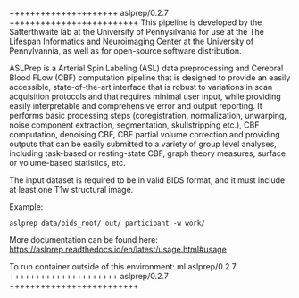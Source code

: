 

+++++++++++++++++++++ aslprep/0.2.7 +++++++++++++++++++++++++
This pipeline is developed by the Satterthwaite lab at the University of Pennysilvania for use at the The Lifespan Informatics and Neuroimaging Center at the University of Pennylvannia, as well as for open-source software distribution.

ASLPrep is a Arterial Spin Labeling (ASL) data preprocessing and Cerebral Blood FLow (CBF) computation pipeline that is designed to provide an easily accessible, state-of-the-art interface that is robust to variations in scan acquisition protocols and that requires minimal user input, while providing easily interpretable and comprehensive error and output reporting. It performs basic processing steps (coregistration, normalization, unwarping, noise component extraction, segmentation, skullstripping etc.), CBF computation, denoising CBF, CBF partial volume correction and providing outputs that can be easily submitted to a variety of group level analyses, including task-based or resting-state CBF, graph theory measures, surface or volume-based statistics, etc.

The input dataset is required to be in valid BIDS format, and it must include at least one T1w structural image.

Example:
```
aslprep data/bids_root/ out/ participant -w work/

```

More documentation can be found here: https://aslprep.readthedocs.io/en/latest/usage.html#usage

To run container outside of this environment: ml aslprep/0.2.7
+++++++++++++++++++++ aslprep/0.2.7 +++++++++++++++++++++++++


